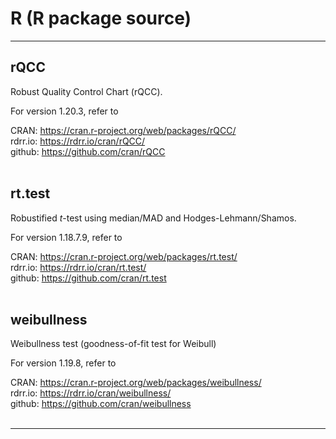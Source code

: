 # R (R package source)

---
## rQCC 
Robust Quality Control Chart (rQCC). <br />

For version 1.20.3, refer to <br />

CRAN: <https://cran.r-project.org/web/packages/rQCC/> <br />
rdrr.io: <https://rdrr.io/cran/rQCC/>  <br />
github: <https://github.com/cran/rQCC>  <br /> <br />

## rt.test 
Robustified *t*-test using median/MAD and Hodges-Lehmann/Shamos.<br />  
   
For version 1.18.7.9, refer to <br /> 

CRAN: <https://cran.r-project.org/web/packages/rt.test/> <br />
rdrr.io: <https://rdrr.io/cran/rt.test/>  <br />
github: <https://github.com/cran/rt.test>  <br /> <br />


## weibullness 
Weibullness test (goodness-of-fit test for Weibull)  <br /> 

For version 1.19.8, refer to <br /> 

CRAN: <https://cran.r-project.org/web/packages/weibullness/> <br />
rdrr.io: <https://rdrr.io/cran/weibullness/>  <br />
github: <https://github.com/cran/weibullness>  <br /><br />

---
